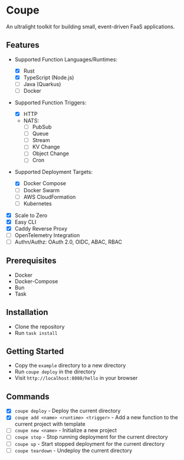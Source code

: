 # Coupe

An ultralight toolkit for building small, event-driven FaaS applications.

## Features

- Supported Function Languages/Runtimes:

  - [x] Rust
  - [x] TypeScript (Node.js)
  - [ ] Java (Quarkus)
  - [ ] Docker

- Supported Function Triggers:
  - [x] HTTP
  - NATS:
    - [ ] PubSub
    - [ ] Queue
    - [ ] Stream
    - [ ] KV Change
    - [ ] Object Change
    - [ ] Cron
- Supported Deployment Targets:
  - [x] Docker Compose
  - [ ] Docker Swarm
  - [ ] AWS CloudFormation
  - [ ] Kubernetes
- [x] Scale to Zero
- [x] Easy CLI
- [x] Caddy Reverse Proxy
- [ ] OpenTelemetry Integration
- [ ] Authn/Authz: OAuth 2.0, OIDC, ABAC, RBAC

## Prerequisites

- Docker
- Docker-Compose
- Bun
- Task

## Installation

- Clone the repository
- Run `task install`

## Getting Started

- Copy the `example` directory to a new directory
- Run `coupe deploy` in the directory
- Visit `http://localhost:8080/hello` in your browser

## Commands

- [x] `coupe deploy` - Deploy the current directory
- [x] `coupe add <name> <runtime> <trigger>` - Add a new function to the current project with template
- [ ] `coupe new <name>` - Initialize a new project
- [ ] `coupe stop` - Stop running deployment for the current directory
- [ ] `coupe up` - Start stopped deployment for the current directory
- [ ] `coupe teardown` - Undeploy the current directory
